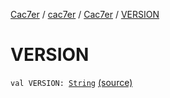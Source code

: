 [Cac7er](../../index.md) / [cac7er](../index.md) / [Cac7er](index.md) / [VERSION](./-v-e-r-s-i-o-n.md)

# VERSION

`val VERSION: `[`String`](https://kotlinlang.org/api/latest/jvm/stdlib/kotlin/-string/index.html) [(source)](http://2wiqua.wcaokaze.com/gitbucket/wcaokaze/Cac7er/blob/master/src/main/java/cac7er/Cac7er.kt#L64)
